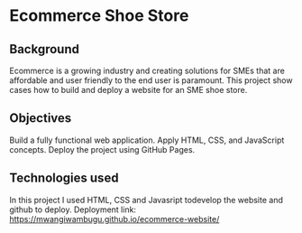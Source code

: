# Ecommerce Shoe Store

## Background

Ecommerce is a growing industry and creating solutions for SMEs that are affordable and user friendly to the end user is paramount. This project show cases how to build and deploy a website for an SME shoe store.

## Objectives
Build a fully functional web application.
Apply HTML, CSS, and JavaScript concepts.
Deploy the project using GitHub Pages.

## Technologies used
In this project I used HTML, CSS and Javasript todevelop the website and github to deploy.
Deployment link: https://mwangiwambugu.github.io/ecommerce-website/
